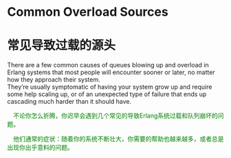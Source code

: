# Common Overload Sources
# 常见导致过载的源头
There are a few common causes of queues blowing up and overload in Erlang systems that most people will encounter sooner or later, no matter how they approach their system.<br>
They’re usually symptomatic of having your system grow up and require some help scaling up, or of an unexpected type of failure that ends up cascading much harder than it should have.
<p></p> <font color="green">

&emsp;不论你怎么折腾，你迟早会遇到几个常见的导致Erlang系统过载和队列崩坏的问题。<br>

&emsp;他们通常的症状：随着你的系统不断壮大，你需要的帮助也越来越多，或者总是出现你出乎意料的问题。
</font> <p></p>

